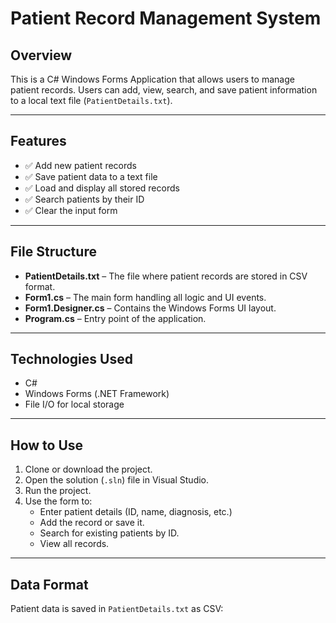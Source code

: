 # Patient Record Management System

## Overview

This is a C# Windows Forms Application that allows users to manage patient records. Users can add, view, search, and save patient information to a local text file (`PatientDetails.txt`).

---

## Features

- ✅ Add new patient records
- ✅ Save patient data to a text file
- ✅ Load and display all stored records
- ✅ Search patients by their ID
- ✅ Clear the input form

---

## File Structure

- **PatientDetails.txt** – The file where patient records are stored in CSV format.
- **Form1.cs** – The main form handling all logic and UI events.
- **Form1.Designer.cs** – Contains the Windows Forms UI layout.
- **Program.cs** – Entry point of the application.

---

## Technologies Used

- C#  
- Windows Forms (.NET Framework)
- File I/O for local storage

---

## How to Use

1. Clone or download the project.
2. Open the solution (`.sln`) file in Visual Studio.
3. Run the project.
4. Use the form to:
   - Enter patient details (ID, name, diagnosis, etc.)
   - Add the record or save it.
   - Search for existing patients by ID.
   - View all records.

---

## Data Format

Patient data is saved in `PatientDetails.txt` as CSV:
